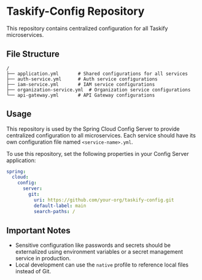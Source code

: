 # Taskify-Config Repository

This repository contains centralized configuration for all Taskify microservices.

## File Structure

```
/
├── application.yml       # Shared configurations for all services
├── auth-service.yml      # Auth service configurations
├── iam-service.yml       # IAM service configurations
├── organization-service.yml  # Organization service configurations
└── api-gateway.yml       # API Gateway configurations
```

## Usage

This repository is used by the Spring Cloud Config Server to provide centralized configuration to all microservices. Each service should have its own configuration file named `<service-name>.yml`.

To use this repository, set the following properties in your Config Server application:

```yaml
spring:
  cloud:
    config:
      server:
        git:
          uri: https://github.com/your-org/taskify-config.git
          default-label: main
          search-paths: /
```

## Important Notes

- Sensitive configuration like passwords and secrets should be externalized using environment variables or a secret management service in production.
- Local development can use the `native` profile to reference local files instead of Git.
